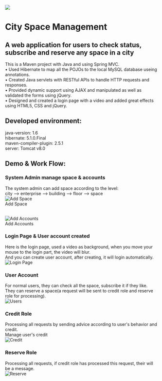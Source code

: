 ![](https://github.com/MockinAeon/CitySpace/blob/master/src/main/webapp/resources/pic/logo.png) 
# City Space Management

## A web application for users to check status, subscribe and reserve any space in a city
This is a Maven project with Java and using Spring MVC.<br>
•	Used Hibernate to map all the POJOs to the local MySQL database useing annotations.<br>
•	Created Java servlets with RESTful APIs to handle HTTP requests and responses.<br>
•	Provided dynamic support using AJAX and manipulated as well as validated the forms using jQuery.<br>
•	Designed and created a login page with a video and added great effects using HTML5, CSS and jQuery.<br>

## Developed environment:
java-version: 1.6 <br>
hibernate: 5.1.0.Final <br>
maven-compiler-plugin: 2.5.1 <br>
server: Tomcat v8.0 <br>

## Demo & Work Flow:

### System Admin manage space & accounts 
The system admin can add space according to the level:<br>
city --> enterprise --> building --> floor --> space <br>
![](https://github.com/MockinAeon/CitySpace/blob/master/gif/create%20space.gif "Add Space") <br>
Add Space <br><br>

![](https://github.com/MockinAeon/CitySpace/blob/master/gif/createaccount.gif "Add Accounts") <br>
Add Accounts

### Login Page & User account created<br>
Here is the login page, used a video as background, when you move your mouse to the login part, the video will blur.<br>
And you can create user account, after creating, it will login automatically.<br>
![](https://github.com/MockinAeon/CitySpace/blob/master/gif/login.gif "Login Page") <br>

### User Account

For normal users, they can check all the space, subscribe it if they like. <br>
They can reserve a space(a request will be sent to credit role and reserve role for processing). <br>
![](https://github.com/MockinAeon/CitySpace/blob/master/gif/user%20account.gif "Users") <br>

### Credit Role
Processing all requests by sending advice according to user's behavior and credit.<br>
Manage user's credit<br>
![](https://github.com/MockinAeon/CitySpace/blob/master/gif/credit%20role.gif "Credit") <br>

### Reserve Role
Processing all requests, if credit role has processed this request, their will be a message.<br>
![](https://github.com/MockinAeon/CitySpace/blob/master/gif/reserve%20role.gif "Reserve") <br>
